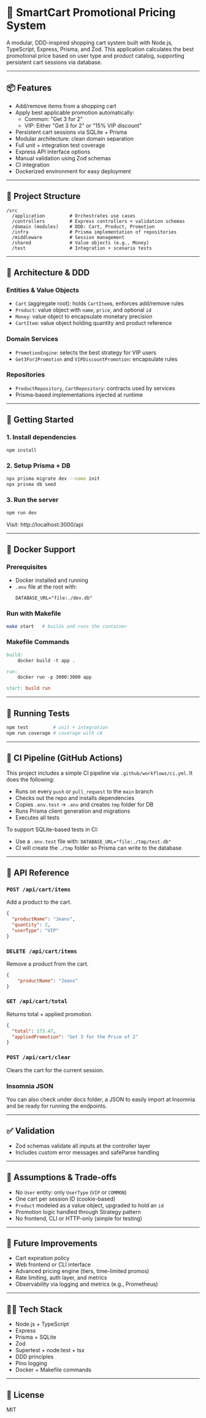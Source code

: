 # 🛒 SmartCart Promotional Pricing System

A modular, DDD-inspired shopping cart system built with Node.js, TypeScript, Express, Prisma, and Zod. This application calculates the best promotional price based on user type and product catalog, supporting persistent cart sessions via database.

---

## 📦 Features

- Add/remove items from a shopping cart
- Apply best applicable promotion automatically:
  - Common: "Get 3 for 2"
  - VIP: Either "Get 3 for 2" or "15% VIP discount"
- Persistent cart sessions via SQLite + Prisma
- Modular architecture: clean domain separation
- Full unit + integration test coverage
- Express API interface options
- Manual validation using Zod schemas
- CI integration
- Dockerized environment for easy deployment

---

## 📁 Project Structure

```
/src
  /application         # Orchestrates use cases
  /controllers         # Express controllers + validation schemas
  /domain (modules)    # DDD: Cart, Product, Promotion
  /infra               # Prisma implementation of repositories
  /middleware          # Session management
  /shared              # Value objects (e.g., Money)
  /test                # Integration + scenario tests
```

---

## 🧠 Architecture & DDD

### Entities & Value Objects
- `Cart` (aggregate root): holds `CartItem`s, enforces add/remove rules
- `Product`: value object with `name`, `price`, and optional `id`
- `Money`: value object to encapsulate monetary precision
- `CartItem`: value object holding quantity and product reference

### Domain Services
- `PromotionEngine`: selects the best strategy for VIP users
- `Get3For2Promotion` and `VIPDiscountPromotion`: encapsulate rules

### Repositories
- `ProductRepository`, `CartRepository`: contracts used by services
- Prisma-based implementations injected at runtime

---

## 🚀 Getting Started

### 1. Install dependencies
```bash
npm install
```

### 2. Setup Prisma + DB
```bash
npx prisma migrate dev --name init
npx prisma db seed
```

### 3. Run the server
```bash
npm run dev
```
Visit: http://localhost:3000/api

---

## 🐳 Docker Support

### Prerequisites
- Docker installed and running
- `.env` file at the root with:
  ```env
  DATABASE_URL="file:./dev.db"
  ```

### Run with Makefile
```bash
make start   # builds and runs the container
```

### Makefile Commands
```Makefile
build:
	docker build -t app .

run:
	docker run -p 3000:3000 app

start: build run
```

---

## 🧪 Running Tests

```bash
npm test         # unit + integration
npm run coverage # coverage with c8
```

---

## 🔁 CI Pipeline (GitHub Actions)

This project includes a simple CI pipeline via `.github/workflows/ci.yml`. It does the following:

- Runs on every `push` or `pull_request` to the `main` branch
- Checks out the repo and installs dependencies
- Copies `.env.test` → `.env` and creates `tmp` folder for DB
- Runs Prisma client generation and migrations
- Executes all tests

To support SQLite-based tests in CI:
- Use a `.env.test` file with: `DATABASE_URL="file:./tmp/test.db"`
- CI will create the `./tmp` folder so Prisma can write to the database

---

## 📡 API Reference

### `POST /api/cart/items`
Add a product to the cart.
```json
{
  "productName": "Jeans",
  "quantity": 2,
  "userType": "VIP"
}
```

### `DELETE /api/cart/items`
Remove a product from the cart.
```json
{
	"productName": "Jeans"
}
```

### `GET /api/cart/total`
Returns total + applied promotion.
```json
{
  "total": 173.47,
  "appliedPromotion": "Get 3 for the Price of 2"
}
```

### `POST /api/cart/clear`
Clears the cart for the current session.

### Insomnia JSON
You can also check under docs folder, a JSON to easily import at Insomnia and be ready for running the endpoints.

---

## ✅ Validation
- Zod schemas validate all inputs at the controller layer
- Includes custom error messages and safeParse handling

---

## 📌 Assumptions & Trade-offs
- No `User` entity: only `UserType` (`VIP` or `COMMON`)
- One cart per session ID (cookie-based)
- `Product` modeled as a value object, upgraded to hold an `id`
- Promotion logic handled through Strategy pattern
- No frontend, CLI or HTTP-only (simple for testing)

---

## 🧩 Future Improvements
- Cart expiration policy
- Web frontend or CLI interface
- Advanced pricing engine (tiers, time-limited promos)
- Rate limiting, auth layer, and metrics
- Observability via logging and metrics (e.g., Prometheus)

---

## 🧑‍💻 Tech Stack
- Node.js + TypeScript
- Express
- Prisma + SQLite
- Zod
- Supertest + node:test + tsx
- DDD principles
- Pino logging
- Docker + Makefile commands

---

## 🧼 License
MIT